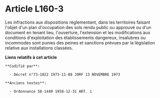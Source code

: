 # Article L160-3

Les infractions aux dispositions réglementant, dans les territoires faisant l'objet d'un plan d'occupation des sols rendu
public ou approuvé ou d'un document en tenant lieu, l'ouverture, l'extension et les modifications aux conditions
d'exploitation des établissements dangereux, insalubres ou incommodes sont punies des peines et sanctions prévues par la
législation relative aux installations classées.

**Liens relatifs à cet article**

	**Codifié par**:

	  - Décret n°73-1022 1973-11-08 JORF 13 NOVEMBRE 1973

	**Anciens textes**:

	  - Ordonnance 58-1449 1958-12-31 ART. 1
